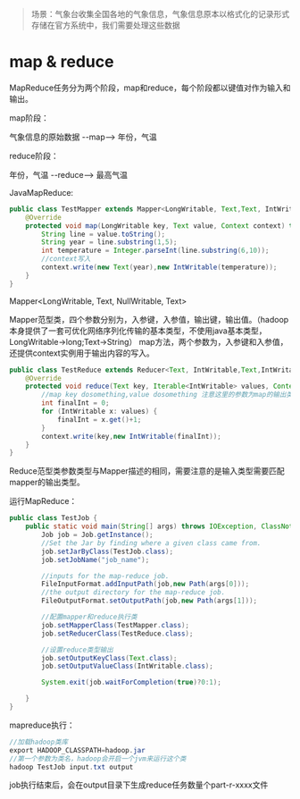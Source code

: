 > 场景：气象台收集全国各地的气象信息，气象信息原本以格式化的记录形式存储在官方系统中，我们需要处理这些数据

map & reduce
=====
MapReduce任务分为两个阶段，map和reduce，每个阶段都以键值对作为输入和输出。

map阶段：

气象信息的原始数据 --map--> 年份，气温 

reduce阶段：

年份，气温  --reduce--> 最高气温

JavaMapReduce:

```java
public class TestMapper extends Mapper<LongWritable, Text,Text, IntWritable> {
    @Override
    protected void map(LongWritable key, Text value, Context context) throws IOException, InterruptedException {
        String line = value.toString();
        String year = line.substring(1,5);
        int temperature = Integer.parseInt(line.substring(6,10));
        //context写入
        context.write(new Text(year),new IntWritable(temperature));
    }
}
```
Mapper<LongWritable, Text, NullWritable, Text>

Mapper范型类，四个参数分别为，入参键，入参值，输出键，输出值。（hadoop本身提供了一套可优化网络序列化传输的基本类型，不使用java基本类型，LongWritable->long;Text->String）
map方法，两个参数为，入参键和入参值，还提供context实例用于输出内容的写入。

```java
public class TestReduce extends Reducer<Text, IntWritable,Text,IntWritable> {
    @Override
    protected void reduce(Text key, Iterable<IntWritable> values, Context context) throws IOException, InterruptedException {
        //map key dosomething,value dosomething 注意这里的参数为map的输出类型
        int finalInt = 0;
        for (IntWritable x: values) {
            finalInt = x.get()+1;
        }
        context.write(key,new IntWritable(finalInt));
    }
}
```
Reduce范型类参数类型与Mapper描述的相同，需要注意的是输入类型需要匹配mapper的输出类型。

运行MapReduce：
```java
public class TestJob {
    public static void main(String[] args) throws IOException, ClassNotFoundException, InterruptedException {
        Job job = Job.getInstance();
        //Set the Jar by finding where a given class came from.
        job.setJarByClass(TestJob.class);
        job.setJobName("job_name");

        //inputs for the map-reduce job.
        FileInputFormat.addInputPath(job,new Path(args[0]));
        //the output directory for the map-reduce job.
        FileOutputFormat.setOutputPath(job,new Path(args[1]));

        //配置mapper和reduce执行类
        job.setMapperClass(TestMapper.class);
        job.setReducerClass(TestReduce.class);

        //设置reduce类型输出
        job.setOutputKeyClass(Text.class);
        job.setOutputValueClass(IntWritable.class);

        System.exit(job.waitForCompletion(true)?0:1);

    }
}
```

mapreduce执行：<br>
```java
//加载hadoop类库
export HADOOP_CLASSPATH=hadoop.jar
//第一个参数为类名，hadoop会开启一个jvm来运行这个类
hadoop TestJob input.txt output
```
job执行结束后，会在output目录下生成reduce任务数量个part-r-xxxx文件

